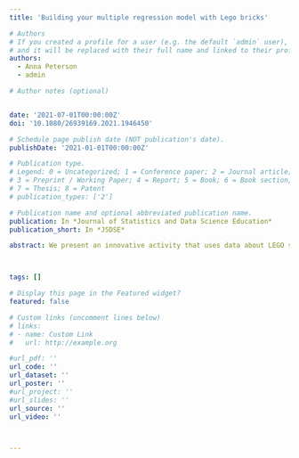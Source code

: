 ```yaml
---
title: 'Building your multiple regression model with Lego bricks'

# Authors
# If you created a profile for a user (e.g. the default `admin` user), write the username (folder name) here
# and it will be replaced with their full name and linked to their profile.
authors:
  - Anna Peterson
  - admin

# Author notes (optional)


date: '2021-07-01T00:00:00Z'
doi: '10.1080/26939169.2021.1946450'

# Schedule page publish date (NOT publication's date).
publishDate: '2021-01-01T00:00:00Z'

# Publication type.
# Legend: 0 = Uncategorized; 1 = Conference paper; 2 = Journal article;
# 3 = Preprint / Working Paper; 4 = Report; 5 = Book; 6 = Book section;
# 7 = Thesis; 8 = Patent
# publication_types: ['2']

# Publication name and optional abbreviated publication name.
publication: In *Journal of Statistics and Data Science Education*
publication_short: In *JSDSE*

abstract: We present an innovative activity that uses data about LEGO sets to help students self-discover multiple linear regressions. Students are guided to predict the price of a LEGO set posted on Amazon.com (Amazon price) using LEGO characteristics such as the number of pieces, the theme (i.e., product line), and the general size of the pieces. By starting with graphical displays and simple linear regression, students are able to develop additive multiple linear regression models as well as interaction models to accomplish the task. We provide examples of student responses to the activity and suggestions for teachers based on our experiences. Supplementary materials for this article are available online.



tags: []

# Display this page in the Featured widget?
featured: false

# Custom links (uncomment lines below)
# links:
# - name: Custom Link
#   url: http://example.org

#url_pdf: ''
url_code: ''
url_dataset: ''
url_poster: ''
#url_project: ''
#url_slides: ''
url_source: ''
url_video: ''



---
```


